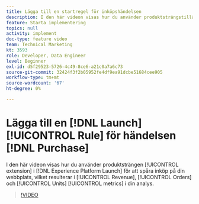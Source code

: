 ```yaml
---
title: Lägga till en startregel för inköpshändelsen
description: I den här videon visas hur du använder produktsträngstillägget i Launch för att spåra inköp på din webbplats, vilket resulterar i skatte-, order- och enhetsstatistik i din analys.
feature: Starta implementering
topics: null
activity: implement
doc-type: feature video
team: Technical Marketing
kt: 3593
role: Developer, Data Engineer
level: Beginner
exl-id: d5f29523-5726-4c49-8ce6-a21c0a7a6c73
source-git-commit: 32424f3f2b05952fe4df9ea91dcbe51684cee905
workflow-type: tm+mt
source-wordcount: '67'
ht-degree: 0%

---
```


# Lägga till en [!DNL Launch] [!UICONTROL Rule] för händelsen [!DNL Purchase]

I den här videon visas hur du använder produktsträngen [!UICONTROL extension] i [!DNL Experience Platform Launch] för att spåra inköp på din webbplats, vilket resulterar i [!UICONTROL Revenue], [!UICONTROL Orders] och [!UICONTROL Units] [!UICONTROL metrics] i din analys.

>[!VIDEO](https://video.tv.adobe.com/v/28766/?quality=12)
